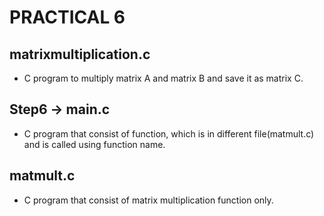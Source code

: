 # PRACTICAL 6

## matrixmultiplication.c

- C program to multiply matrix A and matrix B and save it as matrix C.

## Step6 -> main.c

- C program that consist of function, which is in different file(matmult.c) and is called using function name. 

## matmult.c

- C program that consist of matrix multiplication function only.


